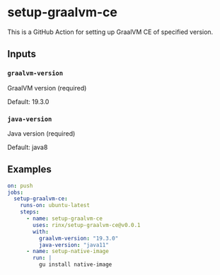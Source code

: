 # setup-graalvm-ce

This is a GitHub Action for setting up GraalVM CE of specified version.

## Inputs

### `graalvm-version`

GraalVM version (required)

Default: 19.3.0

### `java-version`

Java version (required)

Default: java8

## Examples

```yaml
on: push
jobs:
  setup-graalvm-ce:
    runs-on: ubuntu-latest
    steps:
      - name: setup-graalvm-ce
        uses: rinx/setup-graalvm-ce@v0.0.1
        with:
          graalvm-version: "19.3.0"
          java-version: "java11"
      - name: setup-native-image
        run: |
          gu install native-image
```
